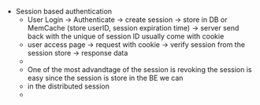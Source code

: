 - Session based authentication
  - User Login -> Authenticate -> create session -> store in DB or MemCache (store userID, session expiration time) -> server send back with the unique of session ID usually come with cookie
  - user access page -> request with cookie -> verify session from the session store -> response data
  -
  - One of the most advandtage of the session is revoking the session is easy since the session is store in the BE we can
  - in the distributed session
  - 